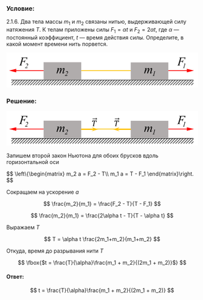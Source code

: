 ###  Условие:

$2.1.6.$ Два тела массы $m_1$ и $m_2$ связаны нитью, выдерживающей силу натяжения $T$. К телам приложены силы $F_1 = \alpha t$ и $F_2 = 2\alpha t$, где $\alpha$ — постоянный коэффициент, $t$ — время действия силы. Определите, в какой момент времени нить порвется.

![ К задаче 2.1.6 |1090x200, 47%](../../img/2.1.6/statement.png)

###  Решение:

![ Силы действующие на систему брусков |864x158, 64%](../../img/2.1.6/draw.png)

Запишем второй закон Ньютона для обоих брусков вдоль горизонтальной оси

$$
\left\\{\begin{matrix} m_2 a = F_2 - T\\\ m_1 a = T - F_1 \end{matrix}\right.
$$

Сокращаем на ускорение $a$

$$
\frac{m_2}{m_1} = \frac{F_2 - T}{T - F_1}
$$

$$
\frac{m_2}{m_1} = \frac{2\alpha t - T}{T - \alpha t}
$$

Выражаем $T$

$$
T = \alpha t \frac{2m_1+m_2}{m_1+m_2}
$$

Откуда, время до разрывания нити $T$

$$
\fbox{$t = \frac{T}{\alpha}\frac{m_1 + m_2}{(2m_1 + m_2)}$}
$$

####  Ответ:

$$
t = \frac{T}{\alpha}\frac{m_1 + m_2}{(2m_1 + m_2)}
$$